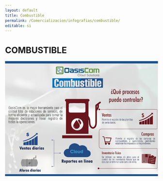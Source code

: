 ```yaml
---
layout: default
title: Combustible
permalink: /Comercializacion/infografias/combustible/
editable: si
---
```


# COMBUSTIBLE

![](combustible.png)
